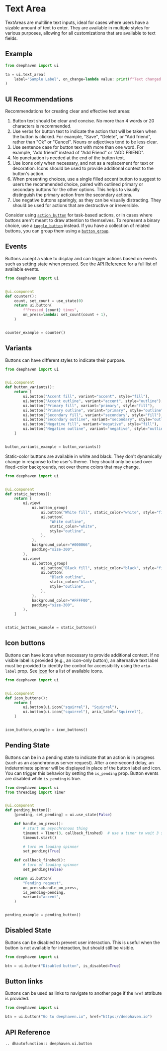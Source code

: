 # Text Area

TextAreas are multiline text inputs, ideal for cases where users have a sizable amount of text to enter. They are available in multiple styles for various purposes, allowing for all customizations that are available to text fields.

## Example

```python
from deephaven import ui

ta = ui.text_area(
    label="Sample Label", on_change=lambda value: print(f"Text changed to {value}")
)
```

## UI Recommendations

Recommendations for creating clear and effective text areas:

1. Button text should be clear and concise. No more than 4 words or 20 characters is recommended.
2. Use verbs for button text to indicate the action that will be taken when the button is clicked. For example, "Save", "Delete", or "Add friend", rather than "Ok" or "Cancel". Nouns or adjectives tend to be less clear.
3. Use sentence case for button text with more than one word. For example, "Add friend" instead of "Add Friend" or "ADD FRIEND".
4. No punctuation is needed at the end of the button text.
5. Use icons only when necessary, and not as a replacement for text or decoration. Icons should be used to provide additional context to the button's action.
6. When presenting choices, use a single filled accent button to suggest to users the recommended choice, paired with outlined primary or secondary buttons for the other options. This helps to visually distinguish the primary action from the secondary actions.
7. Use negative buttons sparingly, as they can be visually distracting. They should be used for actions that are destructive or irreversible.

Consider using [`action_button`](./action_button.md) for task-based actions, or in cases where buttons aren't meant to draw attention to themselves. To represent a binary choice, use a [`toggle_button`](./toggle_button.md) instead. If you have a collection of related buttons, you can group them using a [`button_group`](./button_group.md).

## Events

Buttons accept a value to display and can trigger actions based on events such as setting state when pressed. See the [API Reference](#api-reference) for a full list of available events.

```python
from deephaven import ui


@ui.component
def counter():
    count, set_count = use_state(0)
    return ui.button(
        f"Pressed {count} times",
        on_press=lambda: set_count(count + 1),
    )


counter_example = counter()
```

## Variants

Buttons can have different styles to indicate their purpose.

```python
from deephaven import ui


@ui.component
def button_variants():
    return [
        ui.button("Accent fill", variant="accent", style="fill"),
        ui.button("Accent outline", variant="accent", style="outline"),
        ui.button("Primary fill", variant="primary", style="fill"),
        ui.button("Primary outline", variant="primary", style="outline"),
        ui.button("Secondary fill", variant="secondary", style="fill"),
        ui.button("Secondary outline", variant="secondary", style="outline"),
        ui.button("Negative fill", variant="negative", style="fill"),
        ui.button("Negative outline", variant="negative", style="outline"),
    ]


button_variants_example = button_variants()
```

Static-color buttons are available in white and black. They don't dynamically change in response to the user's theme. They should only be used over fixed-color backgrounds, not over theme colors that may change.

```python
from deephaven import ui


@ui.component
def static_buttons():
    return [
        ui.view(
            ui.button_group(
                ui.button("White fill", static_color="white", style="fill"),
                ui.button(
                    "White outline",
                    static_color="white",
                    style="outline",
                ),
            ),
            background_color="#000066",
            padding="size-300",
        ),
        ui.view(
            ui.button_group(
                ui.button("Black fill", static_color="black", style="fill"),
                ui.button(
                    "Black outline",
                    static_color="black",
                    style="outline",
                ),
            ),
            background_color="#FFFF00",
            padding="size-300",
        ),
    ]


static_buttons_example = static_buttons()
```

## Icon buttons

Buttons can have icons when necessary to provide additional context. If no visible label is provided (e.g., an icon-only button), an alternative text label must be provided to identify the control for accessibility using the `aria-label` prop. See [icon](./icon.md) for a list of available icons.

```python
from deephaven import ui


@ui.component
def icon_buttons():
    return [
        ui.button(ui.icon("squirrel"), "Squirrel"),
        ui.button(ui.icon("squirrel"), aria_label="Squirrel"),
    ]


icon_buttons_example = icon_buttons()
```

## Pending State

Buttons can be in a pending state to indicate that an action is in progress (such as an asynchronous server request). After a one-second delay, an indeterminate spinner will be displayed in place of the button label and icon. You can trigger this behavior by setting the `is_pending` prop. Button events are disabled while `is_pending` is true.

```python
from deephaven import ui
from threading import Timer


@ui.component
def pending_button():
    [pending, set_pending] = ui.use_state(False)

    def handle_on_press():
        # start an asynchronous thing
        timeout = Timer(3, callback_finshed)  # use a timer to wait 3 seconds
        timeout.start()

        # turn on loading spinner
        set_pending(True)

    def callback_finshed():
        # turn of loading spinner
        set_pending(False)

    return ui.button(
        "Pending request",
        on_press=handle_on_press,
        is_pending=pending,
        variant="accent",
    )


pending_example = pending_button()
```

## Disabled State

Buttons can be disabled to prevent user interaction. This is useful when the button is not available for interaction, but should still be visible.

```python
from deephaven import ui

btn = ui.button("Disabled button", is_disabled=True)
```

## Button links

Buttons can be used as links to navigate to another page if the `href` attribute is provided.

```python
from deephaven import ui

btn = ui.button("Go to deephaven.io", href="https://deephaven.io")
```

## API Reference

```{eval-rst}
.. dhautofunction:: deephaven.ui.button
```
